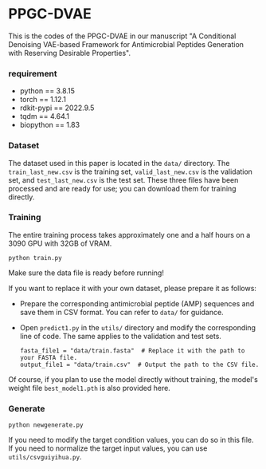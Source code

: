 # PPGC-DVAE

This is the codes of the PPGC-DVAE in our manuscript "A Conditional Denoising VAE-based Framework for Antimicrobial Peptides Generation with Reserving Desirable Properties".

### requirement

+ python == 3.8.15
+ torch == 1.12.1
+ rdkit-pypi == 2022.9.5
+ tqdm == 4.64.1
+ biopython == 1.83

### Dataset

The dataset used in this paper is located in the `data/` directory. The `train_last_new.csv` is the training set, `valid_last_new.csv` is the validation set, and `test_last_new.csv` is the test set. These three files have been processed and are ready for use; you can download them for training directly.

### Training

The entire training process takes approximately one and a half hours on a 3090 GPU with 32GB of VRAM.

```
python train.py
```

Make sure the data file is ready before running!

If you want to replace it with your own dataset, please prepare it as follows:

+ Prepare the corresponding antimicrobial peptide (AMP) sequences and save them in CSV format. You can refer to `data/` for guidance.

+ Open `predict1.py` in the `utils/` directory and modify the corresponding line of code. The same applies to the validation and test sets.

  ```
  fasta_file1 = "data/train.fasta"  # Replace it with the path to your FASTA file.
  output_file1 = "data/train.csv"  # Output the path to the CSV file.
  ```

Of course, if you plan to use the model directly without training, the model's weight file `best_model1.pth` is also provided here.

### Generate

```
python newgenerate.py
```

If you need to modify the target condition values, you can do so in this file. If you need to normalize the target input values, you can use `utils/csvguiyihua.py`.

